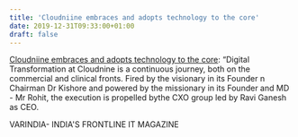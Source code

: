 ```yaml
---
title: 'Cloudniine embraces and adopts technology to the core'
date: 2019-12-31T09:33:00+01:00
draft: false
---
```


[Cloudniine embraces and adopts technology to the core](https://varindia.com/news/cloudnine-embraces-and-adopts-technology-to-the-core#.XgsH2GbxTME.blogger): “Digital Transformation at Cloudnine is a continuous journey, both on the commercial and clinical fronts. Fired by the visionary in its Founder n Chairman Dr Kishore and powered by the missionary in its Founder and MD - Mr Rohit, the execution is propelled bythe CXO group led by Ravi Ganesh as CEO.  
  
VARINDIA- INDIA'S FRONTLINE IT MAGAZINE